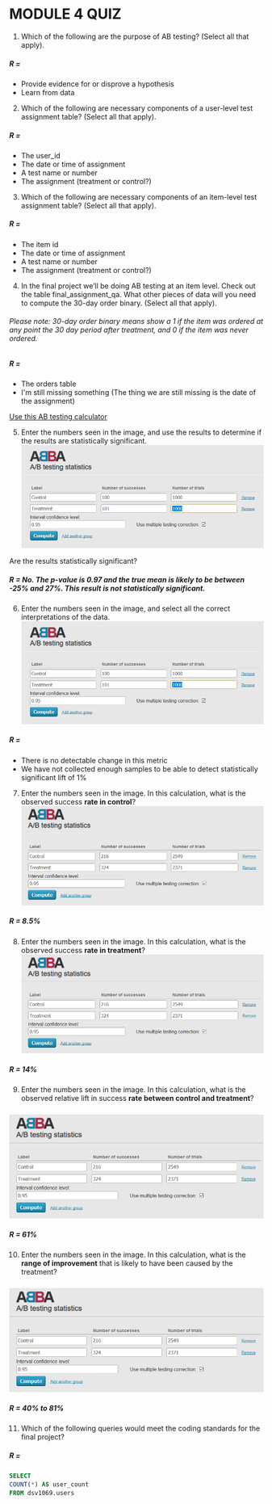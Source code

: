# MODULE 4 QUIZ

1. Which of the following are the purpose of AB testing? (Select all that apply).
##### R =
* Provide evidence for or disprove a hypothesis
* Learn from data

2. Which of the following are necessary components of a user-level test assignment table? (Select all that apply).
##### R =
* The user_id
* The date or time of assignment
* A test name or number
* The assignment (treatment or control?)

3. Which of the following are necessary components of an item-level test assignment table? (Select all that apply).
##### R =
* The item id
* The date or time of assignment
* A test name or number
* The assignment (treatment or control?)

4. In the final project we’ll be doing AB testing at an item level. Check out the table final_assignment_qa. What other pieces of data will you need to compute the 30-day order binary. (Select all that apply).

###### Please note: 30-day order binary means show a 1 if the item was ordered at any point the 30 day period after treatment, and 0 if the item was never ordered.
##### R =
* The orders table
* I'm still missing something (The thing we are still missing is the date of the assignment)

[Use this AB testing calculator ](https://thumbtack.github.io/abba/demo/abba.html)

5. Enter the numbers seen in the image, and use the results to determine if the results are statistically significant.
![alt text](https://github.com/Immich/DataScienceSpecialization/blob/master/ABTesting/quiz_imgs/quiz4.1.png "AB Testing tool test1")

Are the results statistically significant?

##### R = No. The p-value is 0.97 and the true mean is likely to be between -25% and 27%. This result is not statistically significant.

6. Enter the numbers seen in the image, and select all the correct interpretations of the data.
![alt text](https://github.com/Immich/DataScienceSpecialization/blob/master/ABTesting/quiz_imgs/quiz4.1.png "AB Testing tool test1")

##### R =
* There is no detectable change in this metric
* We have not collected enough samples to be able to detect statistically significant lift of 1%

7. Enter the numbers seen in the image. In this calculation, what is the observed success **rate in control**?
![alt text](https://github.com/Immich/DataScienceSpecialization/blob/master/ABTesting/quiz_imgs/quiz4.2.png "AB Testing tool test1")
##### R = 8.5%

8. Enter the numbers seen in the image. In this calculation, what is the observed success **rate in treatment**?
![alt text](https://github.com/Immich/DataScienceSpecialization/blob/master/ABTesting/quiz_imgs/quiz4.2.png "AB Testing tool test1")
##### R = 14%

9. Enter the numbers seen in the image. In this calculation, what is the observed relative lift in success **rate between control and treatment**?
#####
![alt text](https://github.com/Immich/DataScienceSpecialization/blob/master/ABTesting/quiz_imgs/quiz4.2.png "AB Testing tool test1")
##### R = 61%

10. Enter the numbers seen in the image. In this calculation, what is the **range of improvement** that is likely to have been caused by the treatment?
#####
![alt text](https://github.com/Immich/DataScienceSpecialization/blob/master/ABTesting/quiz_imgs/quiz4.2.png "AB Testing tool test1")
##### R = 40% to 81%

11. Which of the following queries would meet the coding standards for the final project?
##### R =
```sql
SELECT
COUNT(*) AS user_count
FROM dsv1069.users
```
